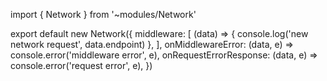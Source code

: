 

import { Network } from '~modules/Network'

export default new Network({
  middleware: [
    (data) => {
      console.log('new network request', data.endpoint)
    },
  ],
  onMiddlewareError: (data, e) => console.error('middleware error', e),
  onRequestErrorResponse: (data, e) => console.error('request error', e),
})
